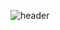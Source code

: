 ![header](https://capsule-render.vercel.app/api?type=rect&color=timeGradient&height=200&section=header&text=ChangHaeJung%20&animation=twinkling&fontSize=60)

<!--
**jungchanghae/jungchanghae** is a ✨ _special_ ✨ repository because its `README.md` (this file) appears on your GitHub profile.

Here are some ideas to get you started:

- 🔭 I’m currently working on ...
- 🌱 I’m currently learning ...
- 👯 I’m looking to collaborate on ...
- 🤔 I’m looking for help with ...
- 💬 Ask me about ...
- 📫 How to reach me: ...
- 😄 Pronouns: ...
- ⚡ Fun fact: ...
-->
